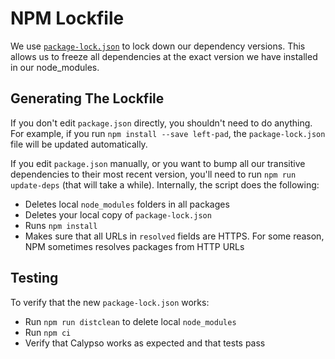 NPM Lockfile
============

We use [`package-lock.json`](https://github.com/Automattic/wp-calypso/blob/master/package-lock.json)
to lock down our dependency versions. This allows us to freeze all dependencies at the
exact version we have installed in our node_modules.

## Generating The Lockfile

If you don't edit `package.json` directly, you shouldn't need to do anything. For example, if you run `npm install --save left-pad`,
the `package-lock.json` file will be updated automatically.

If you edit `package.json` manually, or you want to bump all our transitive dependencies to their most recent version,
you'll need to run `npm run update-deps` (that will take a while). Internally, the script does the following:
- Deletes local `node_modules` folders in all packages
- Deletes your local copy of `package-lock.json`
- Runs `npm install`
- Makes sure that all URLs in `resolved` fields are HTTPS. For some reason, NPM sometimes resolves packages from HTTP URLs

## Testing

To verify that the new `package-lock.json` works:

- Run `npm run distclean` to delete local `node_modules`
- Run `npm ci`
- Verify that Calypso works as expected and that tests pass
